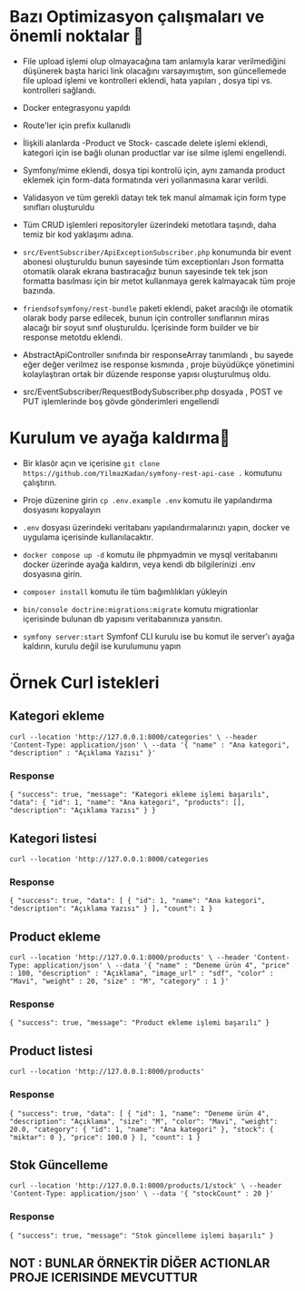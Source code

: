 
# Bazı Optimizasyon çalışmaları ve önemli noktalar 📝  

- File upload işlemi olup olmayacağına tam anlamıyla karar verilmediğini düşünerek başta harici link olacağını varsayımıştım, son güncellemede file upload işlemi ve kontrolleri eklendi, hata yapıları , dosya tipi vs. kontrolleri sağlandı.

- Docker entegrasyonu yapıldı

- Route'ler için prefix kullanıdlı

- İlişkili alanlarda -Product ve Stock- cascade delete işlemi eklendi, kategori için ise bağlı olunan productlar var ise silme işlemi engellendi.

- Symfony/mime eklendi, dosya tipi kontrolü için, aynı zamanda product eklemek için form-data formatında veri yollanmasına karar verildi.

- Validasyon ve tüm gerekli datayı tek tek manul almamak için form type sınıfları oluşturuldu

- Tüm CRUD işlemleri repositoryler üzerindeki metotlara taşındı, daha temiz bir kod yaklaşımı adına.

- `src/EventSubscriber/ApiExceptionSubscriber.php` konumunda bir event abonesi oluşturuldu bunun sayesinde tüm exceptionları Json formatta otomatik olarak ekrana bastıracağız bunun sayesinde tek tek json formatta basılması için bir metot kullanmaya gerek kalmayacak tüm proje bazında.


- `friendsofsymfony/rest-bundle` paketi eklendi, paket aracılığı ile otomatik olarak body parse edilecek, bunun için controller sınıflarının miras alacağı bir soyut sınıf oluşturuldu. İçerisinde form builder ve bir response metotdu eklendi.


- AbstractApiController sınıfında bir responseArray tanımlandı , bu sayede eğer değer verilmez ise response kısmında , proje büyüdükçe yönetimini kolaylaştıran ortak bir düzende response yapısı oluşturulmuş oldu.

- src/EventSubscriber/RequestBodySubscriber.php dosyada , POST ve PUT işlemlerinde boş gövde gönderimleri engellendi


# Kurulum ve ayağa kaldırma📝  

- Bir klasör açın ve içerisine `git clone https://github.com/YilmazKadan/symfony-rest-api-case .` komutunu çalıştırın.

- Proje düzenine girin `cp .env.example .env` komutu ile yapılandırma dosyasını kopyalayın

- `.env` dosyası üzerindeki veritabanı yapılandırmalarınızı yapın, docker ve uygulama içerisinde kullanılacaktır.

- `docker compose up -d` komutu ile phpmyadmin ve mysql veritabanını docker üzerinde ayağa kaldırın, veya kendi db bilgilerinizi .env dosyasına girin.

- `composer install` komutu ile tüm bağımlılıkları yükleyin

- `bin/console doctrine:migrations:migrate` komutu migrationlar içerisinde bulunan db yapısını veritabanınıza yansıtın.

- `symfony server:start` Symfonf CLI kurulu ise bu komut ile server'ı ayağa kaldırın, kurulu değil ise kurulumunu yapın


# Örnek Curl istekleri

## Kategori ekleme

`curl --location 'http://127.0.0.1:8000/categories' \
--header 'Content-Type: application/json' \
--data '{
    "name" : "Ana kategori",
    "description" : "Açıklama Yazısı"
}'`

### Response

`{
    "success": true,
    "message": "Kategori ekleme işlemi başarılı",
    "data": {
        "id": 1,
        "name": "Ana kategori",
        "products": [],
        "description": "Açıklama Yazısı"
    }
}`


## Kategori listesi

`curl --location 'http://127.0.0.1:8000/categories`

### Response

`{
    "success": true,
    "data": [
        {
            "id": 1,
            "name": "Ana kategori",
            "description": "Açıklama Yazısı"
        }
    ],
    "count": 1
}`

## Product  ekleme

`curl --location 'http://127.0.0.1:8000/products' \
--header 'Content-Type: application/json' \
--data '{
   "name" : "Deneme ürün 4",
   "price" : 100,
   "description" : "Açıklama",
   "image_url" : "sdf",
   "color" : "Mavi",
   "weight" : 20,
   "size" : "M",
   "category" : 1
}'`

### Response

`{
    "success": true,
    "message": "Product ekleme işlemi başarılı"
}`


## Product  listesi

`curl --location 'http://127.0.0.1:8000/products'`

### Response

`{
    "success": true,
    "data": [
        {
            "id": 1,
            "name": "Deneme ürün 4",
            "description": "Açıklama",
            "size": "M",
            "color": "Mavi",
            "weight": 20.0,
            "category": {
                "id": 1,
                "name": "Ana kategori"
            },
            "stock": {
                "miktar": 0
            },
            "price": 100.0
        }
    ],
    "count": 1
}`


## Stok Güncelleme

`curl --location 'http://127.0.0.1:8000/products/1/stock' \
--header 'Content-Type: application/json' \
--data '{
    "stockCount" : 20
}'`

### Response

`{
    "success": true,
    "message": "Stok güncelleme işlemi başarılı"
}`


## NOT : BUNLAR ÖRNEKTİR DİĞER ACTIONLAR PROJE ICERISINDE MEVCUTTUR